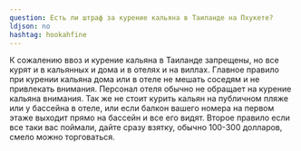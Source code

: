```yaml
---
question: Есть ли штраф за курение кальяна в Таиланде на Пхукете?
ldjson: no
hashtag: hookahfine
---
```


К сожалению ввоз и курение кальяна в Таиланде запрещены, но все курят и в кальянных и дома и в отелях и на виллах. Главное правило при курении кальяна дома или в отеле не мешать соседям и не привлекать внимания. Персонал отеля обычно не обращает на курение кальяна внимания. Так же не стоит курить кальян на публичном пляже или у бассейна в отеле, или если балкон вашего номера на первом этаже выходит прямо на бассейн и все его видят. Второе правило если все таки вас поймали, дайте сразу взятку, обычно 100-300 долларов, смело можно торговаться.
